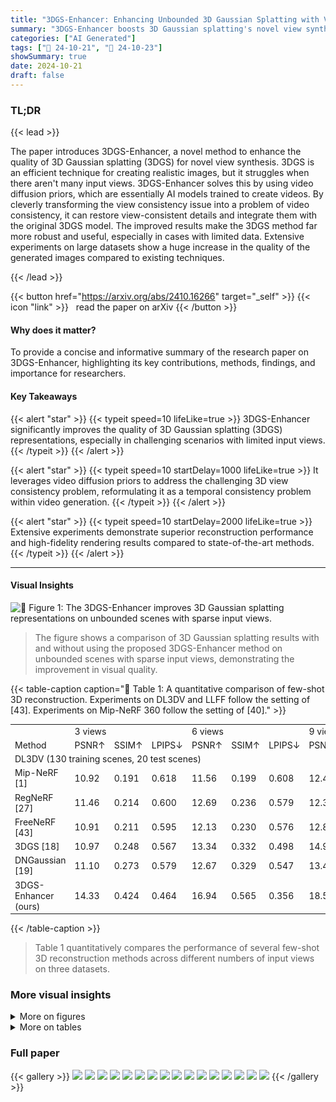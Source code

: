 ```yaml
---
title: "3DGS-Enhancer: Enhancing Unbounded 3D Gaussian Splatting with View-consistent 2D Diffusion Priors"
summary: "3DGS-Enhancer boosts 3D Gaussian splatting's novel view synthesis by integrating view-consistent 2D diffusion priors, dramatically improving quality in sparse-view scenarios."
categories: ["AI Generated"]
tags: ["🔖 24-10-21", "🤗 24-10-23"]
showSummary: true
date: 2024-10-21
draft: false
---
```


### TL;DR


{{< lead >}}

The paper introduces 3DGS-Enhancer, a novel method to enhance the quality of 3D Gaussian splatting (3DGS) for novel view synthesis.  3DGS is an efficient technique for creating realistic images, but it struggles when there aren't many input views.  3DGS-Enhancer solves this by using video diffusion priors, which are essentially AI models trained to create videos.  By cleverly transforming the view consistency issue into a problem of video consistency, it can restore view-consistent details and integrate them with the original 3DGS model.  The improved results make the 3DGS method far more robust and useful, especially in cases with limited data. Extensive experiments on large datasets show a huge increase in the quality of the generated images compared to existing techniques.

{{< /lead >}}


{{< button href="https://arxiv.org/abs/2410.16266" target="_self" >}}
{{< icon "link" >}} &nbsp; read the paper on arXiv
{{< /button >}}

#### Why does it matter?
To provide a concise and informative summary of the research paper on 3DGS-Enhancer, highlighting its key contributions, methods, findings, and importance for researchers.
#### Key Takeaways

{{< alert "star" >}}
{{< typeit speed=10 lifeLike=true >}} 3DGS-Enhancer significantly improves the quality of 3D Gaussian splatting (3DGS) representations, especially in challenging scenarios with limited input views. {{< /typeit >}}
{{< /alert >}}

{{< alert "star" >}}
{{< typeit speed=10 startDelay=1000 lifeLike=true >}} It leverages video diffusion priors to address the challenging 3D view consistency problem, reformulating it as a temporal consistency problem within video generation. {{< /typeit >}}
{{< /alert >}}

{{< alert "star" >}}
{{< typeit speed=10 startDelay=2000 lifeLike=true >}} Extensive experiments demonstrate superior reconstruction performance and high-fidelity rendering results compared to state-of-the-art methods. {{< /typeit >}}
{{< /alert >}}

------
#### Visual Insights



![](figures/figures_1_0.png "🔼 Figure 1: The 3DGS-Enhancer improves 3D Gaussian splatting representations on unbounded scenes with sparse input views.")

> The figure shows a comparison of 3D Gaussian splatting results with and without using the proposed 3DGS-Enhancer method on unbounded scenes with sparse input views, demonstrating the improvement in visual quality.







{{< table-caption caption="🔽 Table 1: A quantitative comparison of few-shot 3D reconstruction. Experiments on DL3DV and LLFF follow the setting of [43]. Experiments on Mip-NeRF 360 follow the setting of [40]." >}}
<br><table id='1' style='font-size:14px'><tr><td></td><td colspan="3">3 views</td><td colspan="3">6 views</td><td colspan="3">9 views</td></tr><tr><td>Method</td><td>PSNR↑</td><td>SSIM↑</td><td>LPIPS↓</td><td>PSNR↑</td><td>SSIM↑</td><td>LPIPS↓</td><td>PSNR↑</td><td>SSIM↑</td><td>LPIPS↓</td></tr><tr><td colspan="10">DL3DV (130 training scenes, 20 test scenes)</td></tr><tr><td>Mip-NeRF [1]</td><td>10.92</td><td>0.191</td><td>0.618</td><td>11.56</td><td>0.199</td><td>0.608</td><td>12.42</td><td>0.218</td><td>0.600</td></tr><tr><td>RegNeRF [27]</td><td>11.46</td><td>0.214</td><td>0.600</td><td>12.69</td><td>0.236</td><td>0.579</td><td>12.33</td><td>0.219</td><td>0.598</td></tr><tr><td>FreeNeRF [43]</td><td>10.91</td><td>0.211</td><td>0.595</td><td>12.13</td><td>0.230</td><td>0.576</td><td>12.85</td><td>0.241</td><td>0.573</td></tr><tr><td>3DGS [18]</td><td>10.97</td><td>0.248</td><td>0.567</td><td>13.34</td><td>0.332</td><td>0.498</td><td>14.99</td><td>0.403</td><td>0.446</td></tr><tr><td>DNGaussian [19]</td><td>11.10</td><td>0.273</td><td>0.579</td><td>12.67</td><td>0.329</td><td>0.547</td><td>13.44</td><td>0.365</td><td>0.539</td></tr><tr><td>3DGS-Enhancer (ours)</td><td>14.33</td><td>0.424</td><td>0.464</td><td>16.94</td><td>0.565</td><td>0.356</td><td>18.50</td><td>0.630</td><td>0.305</td></tr></table>{{< /table-caption >}}

> Table 1 quantitatively compares the performance of several few-shot 3D reconstruction methods across different numbers of input views on three datasets.



### More visual insights

<details>
<summary>More on figures
</summary>


![](figures/figures_4_0.png "🔼 Figure 2: An overview of the proposed 3DGS-Enhancer framework for 3DGS representation enhancement. We learn 2D video diffusion priors on a large-scale novel view synthesis dataset to enhance the novel views rendered from the 3DGS model on a novel scene. Then, the enhanced views and input views jointly fine-tune the 3DGS model.")

> The figure illustrates the 3DGS-Enhancer framework, showing how 2D video diffusion priors enhance novel views rendered by a 3DGS model, which are then used to fine-tune the model.


![](figures/figures_6_0.png "🔼 Figure 4: A visual comparison of rendered images on scenes from DL3DV [20] test set with the 3-view setting.")

> Figure 4 presents a visual comparison of novel view synthesis results from various methods on scenes from the DL3DV test set using only three input views.


![](figures/figures_9_0.png "🔼 Figure 3: The red circle indicates the area with high confidence, meaning the generated videos can contribute more information. Conversely, the green quadrilateral highlights the area with low confidence, suggesting that the generated video should not tend to optimize this area.")

> The figure shows a comparison of rendered images, confidence map, and ground truth, highlighting areas of high and low confidence in the generated video.


![](figures/figures_9_1.png "🔼 Figure 1: The 3DGS-Enhancer improves 3D Gaussian splatting representations on unbounded scenes with sparse input views.")

> The figure shows a visual comparison of 3D Gaussian splatting (3DGS) and 3DGS enhanced by the proposed method (3DGS-Enhancer) on unbounded scenes with sparse input views, demonstrating improved quality and reduced artifacts in the enhanced results.


![](figures/figures_9_2.png "🔼 Figure 3: The red circle indicates the area with high confidence, meaning the generated videos can contribute more information. Conversely, the green quadrilateral highlights the area with low confidence, suggesting that the generated video should not tend to optimize this area.")

> The figure shows a comparison of rendered images, confidence map, and ground truth, highlighting areas of high and low confidence for generated video frames.


![](figures/figures_9_3.png "🔼 Figure 3: The red circle indicates the area with high confidence, meaning the generated videos can contribute more information. Conversely, the green quadrilateral highlights the area with low confidence, suggesting that the generated video should not tend to optimize this area.")

> The figure shows a comparison of rendered images, a confidence map, and ground truth, highlighting areas of high and low confidence in the generated images.


![](figures/figures_9_4.png "🔼 Figure 1: The 3DGS-Enhancer improves 3D Gaussian splatting representations on unbounded scenes with sparse input views.")

> The figure shows a comparison of 3D Gaussian splatting (3DGS) renderings with and without the proposed 3DGS-Enhancer on unbounded scenes using sparse input views.


![](figures/figures_10_0.png "🔼 Figure 6: An ablation study of the video diffusion model components in our 3DGS-Enhancer framework.")

> The figure shows an ablation study comparing the input, video diffusion model output, spatial-temporal decoder output, and ground truth for a sample image, demonstrating the effectiveness of each component in improving image quality.


![](figures/figures_15_0.png "🔼 Figure 7: The fitting trajectories under different number of input views.")

> This figure shows the fitting trajectories of cameras under different numbers of input views, illustrating how the trajectory fitting algorithm adapts to varying input conditions.


![](figures/figures_16_0.png "🔼 Figure 3: The red circle indicates the area with high confidence, meaning the generated videos can contribute more information. Conversely, the green quadrilateral highlights the area with low confidence, suggesting that the generated video should not tend to optimize this area.")

> Figure 3 shows a comparison of rendered images, a confidence map, and ground truth, highlighting areas of high and low confidence for generated video frames in the context of novel view synthesis.


![](figures/figures_16_1.png "🔼 Figure 1: The 3DGS-Enhancer improves 3D Gaussian splatting representations on unbounded scenes with sparse input views.")

> The figure shows a comparison of 3D Gaussian splatting (3DGS) renderings with and without the proposed 3DGS-Enhancer, demonstrating improved quality with sparse input views.


![](figures/figures_16_2.png "🔼 Figure 3: The red circle indicates the area with high confidence, meaning the generated videos can contribute more information. Conversely, the green quadrilateral highlights the area with low confidence, suggesting that the generated video should not tend to optimize this area.")

> The figure shows a comparison of rendered images, a confidence map, and ground truth images, highlighting areas of high and low confidence in the generated video.


![](figures/figures_16_3.png "🔼 Figure 3: The red circle indicates the area with high confidence, meaning the generated videos can contribute more information. Conversely, the green quadrilateral highlights the area with low confidence, suggesting that the generated video should not tend to optimize this area.")

> The figure shows a comparison of rendered images, a confidence map, and a ground truth image, highlighting areas of high and low confidence in the generated images.


![](figures/figures_16_4.png "🔼 Figure 8: The low and high quality image pairs created in our 3DGS Enhancement dataset.")

> The figure shows example pairs of low-quality and high-quality images from the 3DGS Enhancement dataset, illustrating the types of artifacts the model is designed to correct.


</details>




<details>
<summary>More on tables
</summary>


{{< table-caption caption="🔽 Table 2: A quantitative comparison of methods on the unseen Mip-NeRF360 dataset [2]." >}}
<br><table id='15' style='font-size:14px'><tr><td rowspan="2">Method</td><td colspan="3">6 views</td><td colspan="3">9 views</td></tr><tr><td>PSNR ↑</td><td>SSIM ↑</td><td>LPIPS ↓</td><td>PSNR ↑</td><td>SSIM ↑</td><td>LPIPS ↓</td></tr><tr><td colspan="7">Mip-NeRF360 (all test scenes)</td></tr><tr><td>Mip-NeRF</td><td>13.08</td><td>0.159</td><td>0.637</td><td>13.73</td><td>0.189</td><td>0.628</td></tr><tr><td>RegNeRF</td><td>12.69</td><td>0.175</td><td>0.660</td><td>13.73</td><td>0.193</td><td>0.629</td></tr><tr><td>FreeNeRF</td><td>12.56</td><td>0.182</td><td>0.646</td><td>13.20</td><td>0.198</td><td>0.635</td></tr><tr><td>3DGS</td><td>11.53</td><td>0.144</td><td>0.651</td><td>12.65</td><td>0.187</td><td>0.607</td></tr><tr><td>DNGaussian</td><td>11.81</td><td>0.208</td><td>0.689</td><td>12.51</td><td>0.228</td><td>0.683</td></tr><tr><td>3DGS-Enhancer (ours)</td><td>13.96</td><td>0.260</td><td>0.570</td><td>16.22</td><td>0.399</td><td>0.454</td></tr></table>{{< /table-caption >}}

> Table 2 quantitatively compares different methods' performance on the unseen Mip-NeRF360 dataset using PSNR, SSIM, and LPIPS metrics for 6 and 9 input views.


{{< table-caption caption="🔽 Table 1: A quantitative comparison of few-shot 3D reconstruction. Experiments on DL3DV and LLFF follow the setting of [43]. Experiments on Mip-NeRF 360 follow the setting of [40]." >}}
<br><table id='1' style='font-size:14px'><tr><td>Video diffusion</td><td>Real image</td><td>Image confidence</td><td>Pixel confidence</td><td>PSNR↑</td><td>SSIM↑</td><td>LPIPS↓</td></tr><tr><td></td><td></td><td>-</td><td>-</td><td>14.33</td><td>0.476</td><td>0.422</td></tr><tr><td></td><td></td><td>-</td><td>-</td><td>17.01</td><td>0.553</td><td>0.361</td></tr><tr><td></td><td></td><td></td><td></td><td>17.29</td><td>0.570</td><td>0.354</td></tr><tr><td></td><td></td><td></td><td></td><td>17.16 17.34</td><td>0.564 0.574</td><td>0.351 0.351</td></tr></table>{{< /table-caption >}}

> Table 1 quantitatively compares the performance of several few-shot 3D reconstruction methods across different numbers of input views on three datasets.


{{< table-caption caption="🔽 Table 1: A quantitative comparison of few-shot 3D reconstruction. Experiments on DL3DV and LLFF follow the setting of [43]. Experiments on Mip-NeRF 360 follow the setting of [40]." >}}
<br><table id='3' style='font-size:14px'><tr><td>Video diffusion</td><td>STD (temporal layers)</td><td>color correction</td><td>PSNR ↑</td><td>SSIM ↑</td><td>LPIPS ↓</td></tr><tr><td></td><td></td><td>-</td><td>18.11</td><td>0.591</td><td>0.312</td></tr><tr><td></td><td></td><td>-</td><td>18.44</td><td>0.625</td><td>0.306</td></tr><tr><td></td><td></td><td></td><td>18.50</td><td>0.630</td><td>0.305</td></tr></table>{{< /table-caption >}}

> Table 1 quantitatively compares the performance of different few-shot 3D reconstruction methods on the DL3DV and Mip-NeRF 360 datasets, evaluating metrics such as PSNR, SSIM, and LPIPS.


{{< table-caption caption="🔽 Table 1: A quantitative comparison of few-shot 3D reconstruction. Experiments on DL3DV and LLFF follow the setting of [43]. Experiments on Mip-NeRF 360 follow the setting of [40]." >}}
<br><table id='11' style='font-size:20px'><tr><td>Method</td><td>Per-scene training time ↓</td><td>Rendering FPS ↑</td></tr><tr><td>Mip-NeRF</td><td>10.7h</td><td>0.09</td></tr><tr><td>RegNeRF</td><td>2.5h</td><td>0.09</td></tr><tr><td>FreeNeRF</td><td>3.8h</td><td>0.09</td></tr><tr><td>3DGS</td><td>10.5min</td><td>100</td></tr><tr><td>DNGaussian</td><td>3.3min</td><td>100</td></tr><tr><td>3DGS-Enhancer (ours)</td><td>24.5min</td><td>100</td></tr></table>{{< /table-caption >}}

> Table 1 quantitatively compares the performance of several few-shot 3D reconstruction methods across different numbers of input views on three datasets (DL3DV, LLFF, and Mip-NeRF 360), evaluating PSNR, SSIM, and LPIPS scores.


</details>


### Full paper

{{< gallery >}}
<img src="paper_images/1.png" class="grid-w50 md:grid-w33 xl:grid-w25" />
<img src="paper_images/2.png" class="grid-w50 md:grid-w33 xl:grid-w25" />
<img src="paper_images/3.png" class="grid-w50 md:grid-w33 xl:grid-w25" />
<img src="paper_images/4.png" class="grid-w50 md:grid-w33 xl:grid-w25" />
<img src="paper_images/5.png" class="grid-w50 md:grid-w33 xl:grid-w25" />
<img src="paper_images/6.png" class="grid-w50 md:grid-w33 xl:grid-w25" />
<img src="paper_images/7.png" class="grid-w50 md:grid-w33 xl:grid-w25" />
<img src="paper_images/8.png" class="grid-w50 md:grid-w33 xl:grid-w25" />
<img src="paper_images/9.png" class="grid-w50 md:grid-w33 xl:grid-w25" />
<img src="paper_images/10.png" class="grid-w50 md:grid-w33 xl:grid-w25" />
<img src="paper_images/11.png" class="grid-w50 md:grid-w33 xl:grid-w25" />
<img src="paper_images/12.png" class="grid-w50 md:grid-w33 xl:grid-w25" />
<img src="paper_images/13.png" class="grid-w50 md:grid-w33 xl:grid-w25" />
<img src="paper_images/14.png" class="grid-w50 md:grid-w33 xl:grid-w25" />
<img src="paper_images/15.png" class="grid-w50 md:grid-w33 xl:grid-w25" />
<img src="paper_images/16.png" class="grid-w50 md:grid-w33 xl:grid-w25" />
{{< /gallery >}}